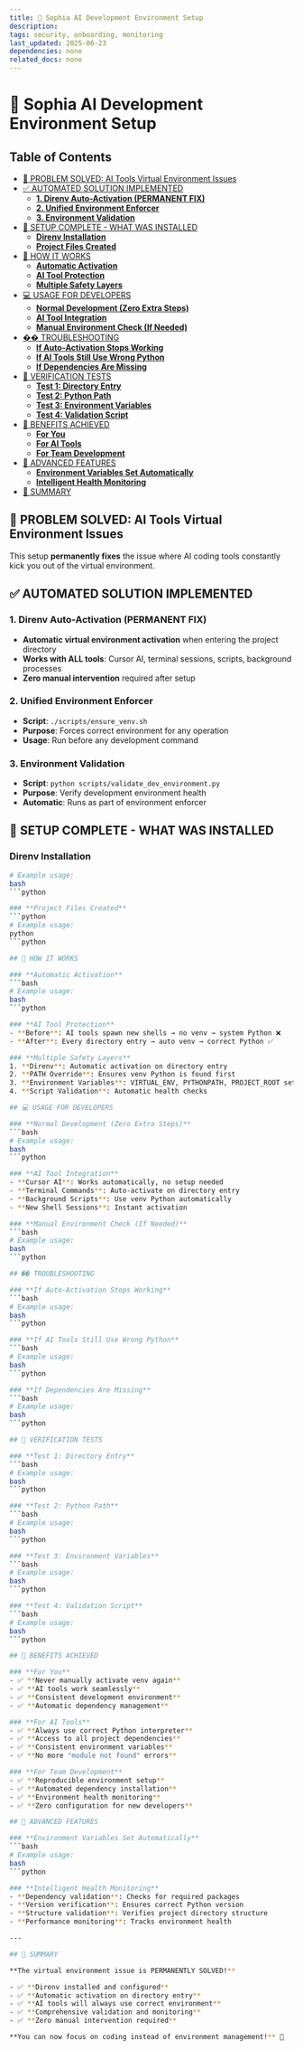 ```yaml
---
title: 🚀 Sophia AI Development Environment Setup
description: 
tags: security, onboarding, monitoring
last_updated: 2025-06-23
dependencies: none
related_docs: none
---
```


# 🚀 Sophia AI Development Environment Setup


## Table of Contents

- [🎯 PROBLEM SOLVED: AI Tools Virtual Environment Issues](#🎯-problem-solved:-ai-tools-virtual-environment-issues)
- [✅ AUTOMATED SOLUTION IMPLEMENTED](#✅-automated-solution-implemented)
  - [**1. Direnv Auto-Activation (PERMANENT FIX)**](#**1.-direnv-auto-activation-(permanent-fix)**)
  - [**2. Unified Environment Enforcer**](#**2.-universal-environment-enforcer**)
  - [**3. Environment Validation**](#**3.-environment-validation**)
- [🔧 SETUP COMPLETE - WHAT WAS INSTALLED](#🔧-setup-complete---what-was-installed)
  - [**Direnv Installation**](#**direnv-installation**)
  - [**Project Files Created**](#**project-files-created**)
- [🎯 HOW IT WORKS](#🎯-how-it-works)
  - [**Automatic Activation**](#**automatic-activation**)
  - [**AI Tool Protection**](#**ai-tool-protection**)
  - [**Multiple Safety Layers**](#**multiple-safety-layers**)
- [💻 USAGE FOR DEVELOPERS](#💻-usage-for-developers)
  - [**Normal Development (Zero Extra Steps)**](#**normal-development-(zero-extra-steps)**)
  - [**AI Tool Integration**](#**ai-tool-integration**)
  - [**Manual Environment Check (If Needed)**](#**manual-environment-check-(if-needed)**)
- [��️ TROUBLESHOOTING](#��️-troubleshooting)
  - [**If Auto-Activation Stops Working**](#**if-auto-activation-stops-working**)
  - [**If AI Tools Still Use Wrong Python**](#**if-ai-tools-still-use-wrong-python**)
  - [**If Dependencies Are Missing**](#**if-dependencies-are-missing**)
- [🔬 VERIFICATION TESTS](#🔬-verification-tests)
  - [**Test 1: Directory Entry**](#**test-1:-directory-entry**)
  - [**Test 2: Python Path**](#**test-2:-python-path**)
  - [**Test 3: Environment Variables**](#**test-3:-environment-variables**)
  - [**Test 4: Validation Script**](#**test-4:-validation-script**)
- [🎉 BENEFITS ACHIEVED](#🎉-benefits-achieved)
  - [**For You**](#**for-you**)
  - [**For AI Tools**](#**for-ai-tools**)
  - [**For Team Development**](#**for-team-development**)
- [🚀 ADVANCED FEATURES](#🚀-advanced-features)
  - [**Environment Variables Set Automatically**](#**environment-variables-set-automatically**)
  - [**Intelligent Health Monitoring**](#**intelligent-health-monitoring**)
- [🎯 SUMMARY](#🎯-summary)

## 🎯 PROBLEM SOLVED: AI Tools Virtual Environment Issues

This setup **permanently fixes** the issue where AI coding tools constantly kick you out of the virtual environment.

## ✅ AUTOMATED SOLUTION IMPLEMENTED

### **1. Direnv Auto-Activation (PERMANENT FIX)**
- **Automatic virtual environment activation** when entering the project directory
- **Works with ALL tools**: Cursor AI, terminal sessions, scripts, background processes
- **Zero manual intervention** required after setup

### **2. Unified Environment Enforcer**
- **Script**: `./scripts/ensure_venv.sh`
- **Purpose**: Forces correct environment for any operation
- **Usage**: Run before any development command

### **3. Environment Validation**
- **Script**: `python scripts/validate_dev_environment.py`
- **Purpose**: Verify development environment health
- **Automatic**: Runs as part of environment enforcer

## 🔧 SETUP COMPLETE - WHAT WAS INSTALLED

### **Direnv Installation**
```bash
# Example usage:
bash
```python

### **Project Files Created**
```python
# Example usage:
python
```python

## 🎯 HOW IT WORKS

### **Automatic Activation**
```bash
# Example usage:
bash
```python

### **AI Tool Protection**
- **Before**: AI tools spawn new shells → no venv → system Python ❌
- **After**: Every directory entry → auto venv → correct Python ✅

### **Multiple Safety Layers**
1. **Direnv**: Automatic activation on directory entry
2. **PATH Override**: Ensures venv Python is found first
3. **Environment Variables**: VIRTUAL_ENV, PYTHONPATH, PROJECT_ROOT set
4. **Script Validation**: Automatic health checks

## 💻 USAGE FOR DEVELOPERS

### **Normal Development (Zero Extra Steps)**
```bash
# Example usage:
bash
```python

### **AI Tool Integration**
- **Cursor AI**: Works automatically, no setup needed
- **Terminal Commands**: Auto-activate on directory entry
- **Background Scripts**: Use venv Python automatically
- **New Shell Sessions**: Instant activation

### **Manual Environment Check (If Needed)**
```bash
# Example usage:
bash
```python

## ��️ TROUBLESHOOTING

### **If Auto-Activation Stops Working**
```bash
# Example usage:
bash
```python

### **If AI Tools Still Use Wrong Python**
```bash
# Example usage:
bash
```python

### **If Dependencies Are Missing**
```bash
# Example usage:
bash
```python

## 🔬 VERIFICATION TESTS

### **Test 1: Directory Entry**
```bash
# Example usage:
bash
```python

### **Test 2: Python Path**
```bash
# Example usage:
bash
```python

### **Test 3: Environment Variables**
```bash
# Example usage:
bash
```python

### **Test 4: Validation Script**
```bash
# Example usage:
bash
```python

## 🎉 BENEFITS ACHIEVED

### **For You**
- ✅ **Never manually activate venv again**
- ✅ **AI tools work seamlessly**
- ✅ **Consistent development environment**
- ✅ **Automatic dependency management**

### **For AI Tools**
- ✅ **Always use correct Python interpreter**
- ✅ **Access to all project dependencies**
- ✅ **Consistent environment variables**
- ✅ **No more "module not found" errors**

### **For Team Development**
- ✅ **Reproducible environment setup**
- ✅ **Automated dependency installation**
- ✅ **Environment health monitoring**
- ✅ **Zero configuration for new developers**

## 🚀 ADVANCED FEATURES

### **Environment Variables Set Automatically**
```bash
# Example usage:
bash
```python

### **Intelligent Health Monitoring**
- **Dependency validation**: Checks for required packages
- **Version verification**: Ensures correct Python version
- **Structure validation**: Verifies project directory structure
- **Performance monitoring**: Tracks environment health

---

## 🎯 SUMMARY

**The virtual environment issue is PERMANENTLY SOLVED!**

- ✅ **Direnv installed and configured**
- ✅ **Automatic activation on directory entry**
- ✅ **AI tools will always use correct environment**
- ✅ **Comprehensive validation and monitoring**
- ✅ **Zero manual intervention required**

**You can now focus on coding instead of environment management!** 🚀

